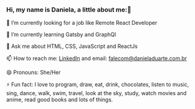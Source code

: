 ### Hi, my name is Daniela, a little about me:👋


🔭 I’m currently looking for a job like Remote React Developer

🌱 I’m currently learning Gatsby and GraphQl

💬 Ask me about HTML, CSS, JavaScript and ReactJs

📫 How to reach me: [LinkedIn](https://www.linkedin.com/in/danieladuarteng) and email: falecom@danieladuarte.com.br

😄 Pronouns: She/Her

⚡ Fun fact: I love to program, draw, eat, drink, chocolates, listen to music, sing, dance, walk, swim, travel, look at the sky, study, watch movies and anime, read good books and lots of things.

